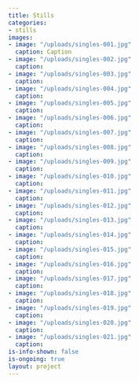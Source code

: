 ```yaml
---
title: Stills
categories:
- stills
images:
- image: "/uploads/singles-001.jpg"
  caption: Caption
- image: "/uploads/singles-002.jpg"
  caption: 
- image: "/uploads/singles-003.jpg"
  caption: 
- image: "/uploads/singles-004.jpg"
  caption: 
- image: "/uploads/singles-005.jpg"
  caption: 
- image: "/uploads/singles-006.jpg"
  caption: 
- image: "/uploads/singles-007.jpg"
  caption: 
- image: "/uploads/singles-008.jpg"
  caption: 
- image: "/uploads/singles-009.jpg"
  caption: 
- image: "/uploads/singles-010.jpg"
  caption: 
- image: "/uploads/singles-011.jpg"
  caption: 
- image: "/uploads/singles-012.jpg"
  caption: 
- image: "/uploads/singles-013.jpg"
  caption: 
- image: "/uploads/singles-014.jpg"
  caption: 
- image: "/uploads/singles-015.jpg"
  caption: 
- image: "/uploads/singles-016.jpg"
  caption: 
- image: "/uploads/singles-017.jpg"
  caption: 
- image: "/uploads/singles-018.jpg"
  caption: 
- image: "/uploads/singles-019.jpg"
  caption: 
- image: "/uploads/singles-020.jpg"
  caption: 
- image: "/uploads/singles-021.jpg"
  caption: 
is-info-shown: false
is-ongoing: true
layout: project
---
```


